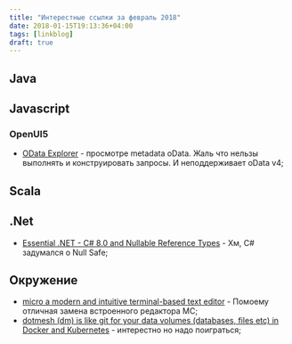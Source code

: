 ```yaml
---
title: "Интерестные ссылки за февраль 2018"
date: 2018-01-15T19:13:36+04:00
tags: [linkblog]
draft: true
---
```

## Java

## Javascript
### OpenUI5
* [OData Explorer](https://openui5.blogspot.com/2017/12/odata-explorer.html) - просмотре metadata oData. Жаль что нельзы выполнять и конструировать запросы. И неподдерживает oData v4;

## Scala

## .Net
* [Essential .NET - C# 8.0 and Nullable Reference Types](https://msdn.microsoft.com/magazine/mt829270?MC=CSHARP&MC=Java&MC=OfficeO365&MC=DevOps&MC=AppDnDTool) - Хм, C# задумался о Null Safe;

## Окружение
* [micro a modern and intuitive terminal-based text editor](https://micro-editor.github.io/) - Помоему отличная замена встроенного редактора MC;
* [dotmesh (dm) is like git for your data volumes (databases, files etc) in Docker and Kubernetes](https://github.com/dotmesh-io/dotmesh) - интерестно но надо поиграться;
